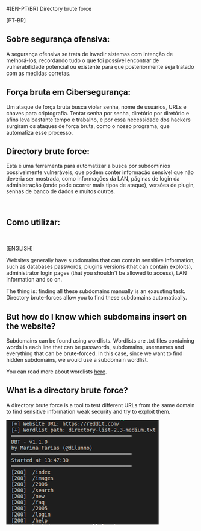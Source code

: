 #[EN-PT/BR] Directory brute force 

[PT-BR]

## Sobre segurança ofensiva:
A segurança ofensiva se trata de invadir sistemas com intenção de melhorá-los, recordando tudo o que foi possível encontrar de vulnerabilidade potencial
ou existente para que posteriormente seja tratado com as medidas corretas.


## Força bruta em Cibersegurança:
Um ataque de força bruta busca violar senha, nome de usuários, URLs e chaves para criptografia. Tentar senha por senha, diretório por diretório e afins 
leva bastante tempo e trabalho, e por essa necessidade dos hackers surgiram os ataques de força bruta, como o nosso programa, que automatiza esse processo.

## Directory brute force:
Esta é uma ferramenta para automatizar a busca por subdomínios possivelmente vulneráveis, que podem conter informação sensível que não deveria ser mostrada,
como informações da LAN, páginas de login da administração (onde pode ocorrer mais tipos de ataque), versões de plugin, senhas de banco de dados e muitos outros.

<img>

## Como utilizar:

<img programa>




[ENGLISH]

Websites generally have subdomains that can contain sensitive information, such as databases passwords, plugins versions (that can contain exploits),
administrator login pages (that you shouldn't be allowed to access), LAN information and so on.

The thing is: finding all these subdomains manually is an exausting task. Directory brute-forces allow you to find these subdomains automatically.   

## But how do I know which subdomains insert on the website?

Subdomains can be found using wordlists. Wordlists are .txt files containing words in each line that can be passwords, subdomains, usernames
and everything that can be brute-forced. In this case, since we want to find hidden subdomains, we would use a subdomain wordlist.

You can read more about wordlists [here](https://www.sevenlayers.com/index.php/202-pentesting-101-passwords-and-wordlists).

## What is a directory brute force? 
A directory brute force is a tool to test different URLs from the same domain to find sensitive information weak security and try to
exploit them.


![alt text](images/example.png)
